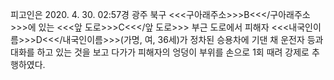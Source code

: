 피고인은 2020. 4. 30. 02:57경 광주 북구 <<<구아래주소>>>B<<</구아래주소>>>에 있는 <<<앞 도로>>>C<<</앞 도로>>> 부근 도로에서 피해자 <<<내국인이름>>>D<<</내국인이름>>>(가명, 여, 36세)가 정차된 승용차에 기댄 채 운전자 등과 대화를 하고 있는 것을 보고 다가가 피해자의 엉덩이 부위를 손으로 1회 때려 강제로 추행하였다.